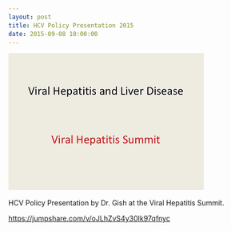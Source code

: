 ```yaml
---
layout: post
title: HCV Policy Presentation 2015
date: 2015-09-08 10:00:00
---
```


![](/assets/images/hcv-policy-presentation-2015.jpg)

HCV Policy Presentation by Dr. Gish at the Viral Hepatitis Summit.

<https://jumpshare.com/v/oJLhZvS4y30Ik97qfnyc>